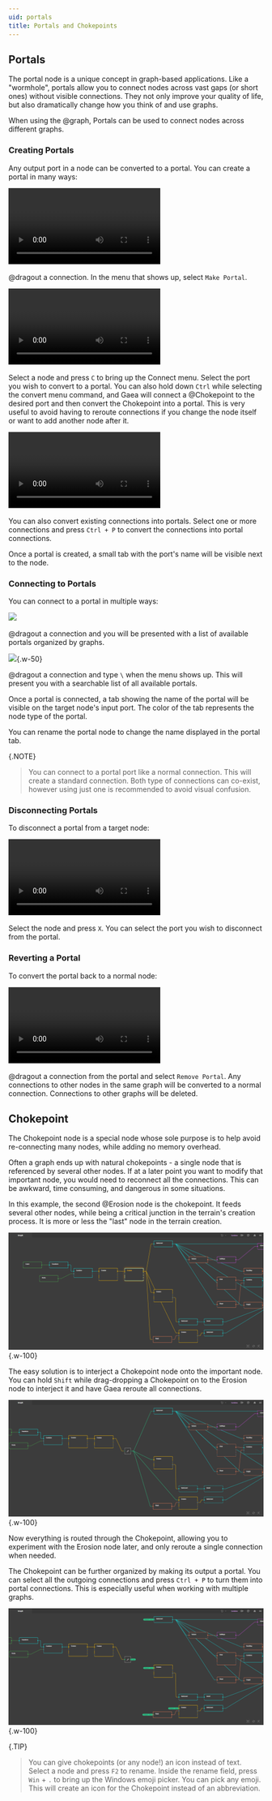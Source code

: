 ```yaml
---
uid: portals
title: Portals and Chokepoints
---
```


## Portals

The portal node is a unique concept in graph-based applications. Like a "wormhole", portals allow you to connect nodes across vast gaps (or short ones) without visible connections. They not only improve your quality of life, but also dramatically change how you think of and use graphs.

When using the @graph, Portals can be used to connect nodes across different graphs.

### Creating Portals
Any output port in a node can be converted to a portal. You can create a portal in many ways:

<video controls><source src="/mp4/cnv-portal-create.mp4" type="video/mp4"></video>

@dragout a connection. In the menu that shows up, select `Make Portal`.

<video controls><source src="/mp4/cnv-portal-create-c.mp4" type="video/mp4"></video>

Select a node and press `C` to bring up the Connect menu. Select the port you wish to convert to a portal. You can also hold down `Ctrl` while selecting the convert menu command, and Gaea will connect a @Chokepoint to the desired port and then convert the Chokepoint into a portal. This is very useful to avoid having to reroute connections if you change the node itself or want to add another node after it.

<video controls><source src="/mp4/cnv-portal-convert.mp4" type="video/mp4"></video>

You can also convert existing connections into portals. Select one or more connections and press `Ctrl + P` to convert the connections into portal connections.


Once a portal is created, a small tab with the port's name will be visible next to the node.


### Connecting to Portals

You can connect to a portal in multiple ways:

![](/images/ui/portal-menu.png)

@dragout a connection and you will be presented with a list of available portals organized by graphs.

![](/images/ui/search-portals.png){.w-50}

@dragout a connection and type `\` when the menu shows up. This will present you with a searchable list of all available portals.

Once a portal is connected, a tab showing the name of the portal will be visible on the target node's input port. The color of the tab represents the node type of the portal.

You can rename the portal node to change the name displayed in the portal tab.

{.NOTE}
> You can connect to a portal port like a normal connection. This will create a standard connection. Both type of connections can co-exist, however using just one is recommended to avoid visual confusion.


### Disconnecting Portals

To disconnect a portal from a target node:

<video controls><source src="/mp4/cnv-portal-disconnect.mp4" type="video/mp4"></video>

Select the node and press `X`. You can select the port you wish to disconnect from the portal.

### Reverting a Portal

To convert the portal back to a normal node:

<video controls><source src="/mp4/cnv-portal-remove.mp4" type="video/mp4"></video>

@dragout a connection from the portal and select `Remove Portal`. Any connections to other nodes in the same graph will be converted to a normal connection. Connections to other graphs will be deleted.

## Chokepoint

The Chokepoint node is a special node whose sole purpose is to help avoid re-connecting many nodes, while adding no memory overhead.

Often a graph ends up with natural chokepoints - a single node that is referenced by several other nodes. If at a later point you want to modify that important node, you would need to reconnect all the connections. This can be awkward, time consuming, and dangerous in some situations.

In this example, the second @Erosion node is the chokepoint. It feeds several other nodes, while being a critical junction in the terrain's creation process. It is more or less the "last" node in the terrain creation.

![](/images/ref/choke_1.png){.w-100}

The easy solution is to interject a Chokepoint node onto the important node. You can hold `Shift` while drag-dropping a Chokepoint on to the Erosion node to interject it and have Gaea reroute all connections.


![](/images/ref/choke_2.png){.w-100}

Now everything is routed through the Chokepoint, allowing you to experiment with the Erosion node later, and only reroute a single connection when needed.

The Chokepoint can be further organized by making its output a portal. You can select all the outgoing connections and press `Ctrl + P` to turn them into portal connections. This is especially useful when working with multiple graphs.

![](/images/ref/choke_3.png){.w-100}

{.TIP}
> You can give chokepoints (or any node!) an icon instead of text. Select a node and press `F2` to rename. Inside the rename field, press `Win` + `.` to bring up the Windows emoji picker. You can pick any emoji. This will create an icon for the Chokepoint instead of an abbreviation. 